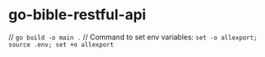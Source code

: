 # go-bible-restful-api

// `go build -o main .`
// Command to set env variables: `set -o allexport; source .env; set +o allexport`